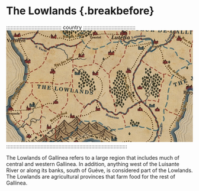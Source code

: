 # The Lowlands {.breakbefore}

::::::::::::::::::::::::::::::::::::: country :::::::::::::::::::::::::::::::::::
![Map of the Lowlands, by Robert Altbauer](assets/Maps/Details/Gallinea/Lowlands.jpg "Map of the Lowlands, by Robert Altbauer")
:::::::::::::::::::::::::::::::::::::::::::::::::::::::::::::::::::::::::::::::::

The Lowlands of Gallinea refers to a large region that includes much of central and western Gallinea.
In addition, anything west of the Luisante River or along its banks, south of Guéve, is considered part of the Lowlands.
The Lowlands are agricultural provinces that farm food for the rest of Gallinea.

